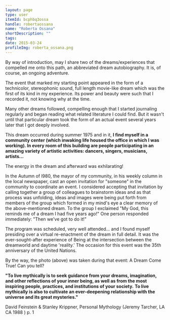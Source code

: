 ```yaml
---
layout: page
type: user
itemId: bcphbq3ossa
handle: robertaossana
name: "Roberta Ossana"
shortDescription: ""
tags:
date: 2015-03-24
profileImg: roberta_ossana.png
---
```


By way of introduction, may I share two of the dreams/experiences that compelled me onto this path, an abbreviated dream autobiography. It is, of course, an ongoing adventure.

The event that marked my starting point appeared in the form of a technicolor, stereophonic sound, full length movie-like dream which was the first of its kind in my experience. Its power and beauty were such that I recorded it, not knowing why at the time.

Many other dreams followed, compelling enough that I started journaling regularly and began reading what related literature I could find. But it wasn't until that particular dream took the form of an actual event several years later that I got deeply involved.

This dream occurred during summer 1975 and in it,
**I find myself in a community center (which inwaking life housed the office in which I was working). In every room of this building are people participating in an amazing variety of artistic activities: dancers, singers, musicians, artists...**

The energy in the dream and afterward was exhilarating!

In the Autumn of l980, the mayor of my community, in his weekly column in the local newspaper, cast an open invitation for "someone" in the community to coordinate an event. I considered accepting that invitation by calling together a group of colleagues to brainstorm ideas and as that process was unfolding, ideas and images were being put forth from members of the group which formed in my mind's eye a clear memory of the above-mentioned dream. To the group I exclaimed "My God, this reminds me of a dream I had five years ago!" One person responded immediately: "Then we've got to do it!"

The program was scheduled, very well attended... and I found myself presiding over a virtual re-enactment of the dream in full detail. It was the ever-sought-after experience of Being at the intersection between the dreamworld and daytime 'reality.' The occasion for this event was the 35th anniversary of the United Nations.

By the way, the photo (above) was taken during that event:
A Dream Come True! Can you tell?


**"To live mythically is to seek guidance from your dreams, imagination, and other reflections of your inner being, as well as from the most inspiring people, practices, and institutions of your society.**
**To live mythically is also to cultivate an ever-deepening relationship with the universe and its great mysteries."**

David Feinstein & Stanley Krippner, Personal Mythology
(Jeremy Tarcher, LA CA 1988 ) p. 1

